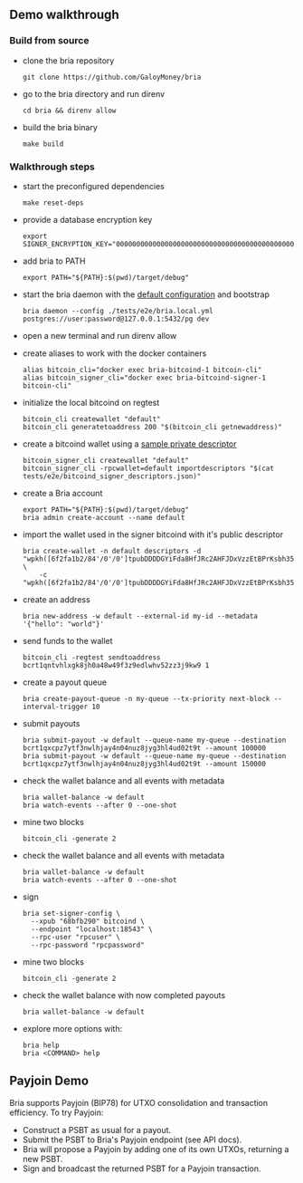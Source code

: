## Demo walkthrough

### Build from source
* clone the bria repository
  ```
  git clone https://github.com/GaloyMoney/bria
  ```
* go to the bria directory and run direnv
  ```
  cd bria && direnv allow
  ```
* build the bria binary
  ```
  make build
  ```

### Walkthrough steps
* start the preconfigured dependencies
  ```
  make reset-deps
  ```
* provide a database encryption key
  ```
  export SIGNER_ENCRYPTION_KEY="0000000000000000000000000000000000000000000000000000000000000000"
  ```
* add bria to PATH
  ```
  export PATH="${PATH}:$(pwd)/target/debug"
  ```
* start the bria daemon with the [default configuration](../tests/e2e/bria.local.yml) and bootstrap
  ```
  bria daemon --config ./tests/e2e/bria.local.yml postgres://user:password@127.0.0.1:5432/pg dev
  ```
* open a new terminal and run direnv allow

* create aliases to work with the docker containers
  ```
  alias bitcoin_cli="docker exec bria-bitcoind-1 bitcoin-cli"
  alias bitcoin_signer_cli="docker exec bria-bitcoind-signer-1 bitcoin-cli"
  ```
* initialize the local bitcoind on regtest
  ```
  bitcoin_cli createwallet "default"
  bitcoin_cli generatetoaddress 200 "$(bitcoin_cli getnewaddress)"
  ```
* create a bitcoind wallet using a [sample private descriptor](../tests/e2e/bitcoind_signer_descriptors.json)
  ```
  bitcoin_signer_cli createwallet "default"
  bitcoin_signer_cli -rpcwallet=default importdescriptors "$(cat tests/e2e/bitcoind_signer_descriptors.json)"
  ```
* create a Bria account
  ```
  export PATH="${PATH}:$(pwd)/target/debug"
  bria admin create-account --name default
  ```
* import the wallet used in the signer bitcoind with it's public descriptor
  ```
  bria create-wallet -n default descriptors -d "wpkh([6f2fa1b2/84'/0'/0']tpubDDDDGYiFda8HfJRc2AHFJDxVzzEtBPrKsbh35EaW2UGd5qfzrF2G87ewAgeeRyHEz4iB3kvhAYW1sH6dpLepTkFUzAktumBN8AXeXWE9nd1/0/*)#l6n08zmr" \
      -c "wpkh([6f2fa1b2/84'/0'/0']tpubDDDDGYiFda8HfJRc2AHFJDxVzzEtBPrKsbh35EaW2UGd5qfzrF2G87ewAgeeRyHEz4iB3kvhAYW1sH6dpLepTkFUzAktumBN8AXeXWE9nd1/1/*)#wwkw6htm"
  ```
* create an address
  ```
  bria new-address -w default --external-id my-id --metadata '{"hello": "world"}'
  ```
* send funds to the wallet
  ```
  bitcoin_cli -regtest sendtoaddress bcrt1qntvhlxgk8jh0a48w49f3z9edlwhv52zz3j9kw9 1
  ```
* create a payout queue
  ```
  bria create-payout-queue -n my-queue --tx-priority next-block --interval-trigger 10
  ```
* submit payouts
  ```
  bria submit-payout -w default --queue-name my-queue --destination bcrt1qxcpz7ytf3nwlhjay4n04nuz8jyg3hl4ud02t9t --amount 100000
  bria submit-payout -w default --queue-name my-queue --destination bcrt1qxcpz7ytf3nwlhjay4n04nuz8jyg3hl4ud02t9t --amount 150000
  ```
* check the wallet balance and all events with metadata
  ```
  bria wallet-balance -w default
  bria watch-events --after 0 --one-shot
  ```
* mine two blocks
  ```
  bitcoin_cli -generate 2
  ```
* check the wallet balance and all events with metadata
  ```
  bria wallet-balance -w default
  bria watch-events --after 0 --one-shot
  ```
* sign
  ```
  bria set-signer-config \
    --xpub "68bfb290" bitcoind \
    --endpoint "localhost:18543" \
    --rpc-user "rpcuser" \
    --rpc-password "rpcpassword"
  ```
* mine two blocks
  ```
  bitcoin_cli -generate 2
  ```
* check the wallet balance with now completed payouts
  ```
  bria wallet-balance -w default
  ```
* explore more options with:
  ```
  bria help
  bria <COMMAND> help
  ```

## Payjoin Demo

Bria supports Payjoin (BIP78) for UTXO consolidation and transaction efficiency. To try Payjoin:

- Construct a PSBT as usual for a payout.
- Submit the PSBT to Bria's Payjoin endpoint (see API docs).
- Bria will propose a Payjoin by adding one of its own UTXOs, returning a new PSBT.
- Sign and broadcast the returned PSBT for a Payjoin transaction.
